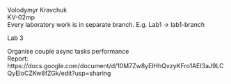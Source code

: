 Volodymyr Kravchuk<br>
KV-02mp<br>
Every laboratory work is in separate branch. E.g. Lab1 -> lab1-branch<br>
<p>Lab 3</p>
Organise couple async tasks performance<br>
Report: https://docs.google.com/document/d/10M7Zw8yElHhQvzyKFro1AEI3aJ9LCQyEIoCZKw8fZGk/edit?usp=sharing
